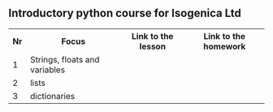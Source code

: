 ## Introductory python course for Isogenica Ltd ##
<table>
  <tr>
    <th>Nr</th>
    <th>Focus</th>
    <th>Link to the lesson</th>
    <th>Link to the homework</th>
  </tr>
  <tr>
    <td>1</td>
    <td>Strings, floats and variables</td>
    <td></td>
    <td></td>
  </tr>
  <tr>
    <td>2</td>
    <td>lists</td>
    <td></td>
    <td></td>
  </tr>
  <tr>
    <td>3</td>
    <td>dictionaries</td>
    <td></td>
    <td></td>
  </tr>
</table>

